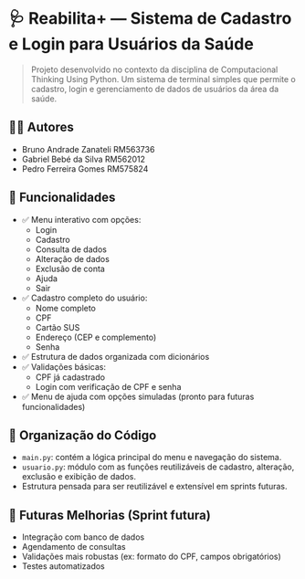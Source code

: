 # 🩺 Reabilita+ — Sistema de Cadastro e Login para Usuários da Saúde

> Projeto desenvolvido no contexto da disciplina de Computacional Thinking Using Python. Um sistema de terminal simples que permite o cadastro, login e gerenciamento de dados de usuários da área da saúde.

## 👨‍💻 Autores

- Bruno Andrade Zanateli RM563736
- Gabriel Bebé da Silva  RM562012
- Pedro Ferreira Gomes RM575824

## 🚀 Funcionalidades

- ✅ Menu interativo com opções:
  - Login
  - Cadastro
  - Consulta de dados
  - Alteração de dados
  - Exclusão de conta
  - Ajuda
  - Sair
- ✅ Cadastro completo do usuário:
  - Nome completo
  - CPF
  - Cartão SUS
  - Endereço (CEP e complemento)
  - Senha
- ✅ Estrutura de dados organizada com dicionários
- ✅ Validações básicas:
  - CPF já cadastrado
  - Login com verificação de CPF e senha
- ✅ Menu de ajuda com opções simuladas (pronto para futuras funcionalidades)

## 🧠 Organização do Código

- `main.py`: contém a lógica principal do menu e navegação do sistema.
- `usuario.py`: módulo com as funções reutilizáveis de cadastro, alteração, exclusão e exibição de dados.
- Estrutura pensada para ser reutilizável e extensível em sprints futuras.

## 🔮 Futuras Melhorias (Sprint futura)

- Integração com banco de dados
- Agendamento de consultas
- Validações mais robustas (ex: formato do CPF, campos obrigatórios)
- Testes automatizados
